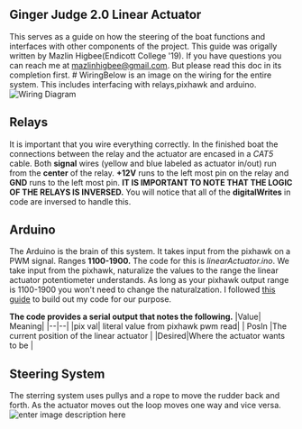 ﻿## Ginger Judge 2.0 Linear Actuator
 This serves as a guide on how the steering of the boat functions and interfaces with other components of the project. This guide was origally written by Mazlin Higbee(Endicott College '19). If you have questions you can reach me at mazlinhigbee@gmail.com. But please read this doc in its completion first.  # WiringBelow is an image on the wiring for the entire system. This includes interfacing with relays,pixhawk and arduino.![](https://lh3.googleusercontent.com/-5UB_njH1Ojd8QvtMfxcc3Gk6tAhd1oK7tWiWLsEHX0j2Ck1ZPZA59tHCpnO-WRuMsry1znu0lhlhw "Wiring Diagram")
 
 ## Relays
 It is important that you wire everything correctly. In the finished boat the connections between the relay and the actuator are encased in a *CAT5* cable. Both **signal** wires (yellow and blue labeled as actuator in/out) run from the **center** of the relay. **+12V** runs to the left most pin on the relay and **GND** runs to the left most pin.  **IT IS IMPORTANT TO NOTE THAT THE LOGIC OF THE RELAYS IS INVERSED.** You will notice that all of the **digitalWrites** in code are inversed to handle this.
 
 ## Arduino
 
 The Arduino is the brain of this system. It takes input from the pixhawk on a PWM signal. Ranges **1100-1900.** The code for this is *linearActuator.ino*.  We take input from the pixhawk, naturalize the values to the range the linear actuator potentiometer understands. As long as your pixhawk output range is 1100-1900 you won't need to change the naturalzation. I followed [this guide](https://create.arduino.cc/projecthub/robotgeek-projects-team/control-a-large-linear-actuator-with-arduino-8a3953) to build out my code for our purpose.

 
 **The code provides a serial output that notes the following.**
 |Value|  Meaning|
 |--|--|
 |pix val|  literal value from pixhawk pwm read|
 | PosIn |The current position of the linear actuator  |
 |Desired|Where the actuator wants to be |
 
 ## Steering System
The sterring system uses pullys and a rope to move the rudder back and forth.
As the actuator moves out the loop moves one way and vice versa.
![enter image description here](https://lh3.googleusercontent.com/VLN18DkDw9t8LMzJ1jkc4Fu4ZDT7_FYRN4YeXd_O3HFZmfibBWhqXFCbyK2Weyrkic3udETX_WzbMw)

